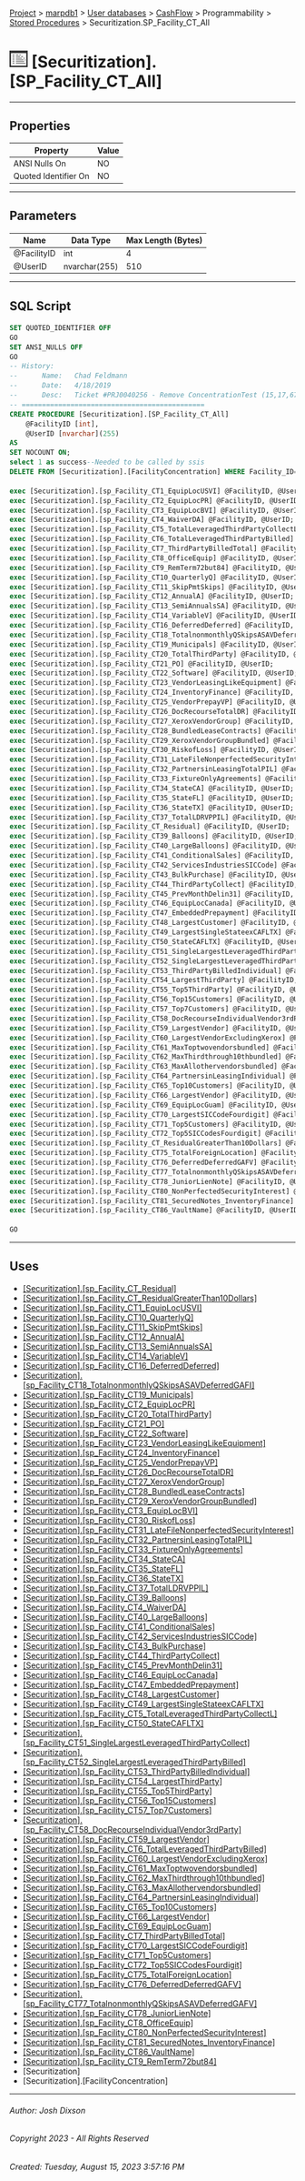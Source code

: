 #### 

[Project](../../../../../index.md) > [marpdb1](../../../../index.md) > [User databases](../../../index.md) > [CashFlow](../../index.md) > Programmability > [Stored Procedures](Stored_Procedures.md) > Securitization.SP_Facility_CT_All

# ![Stored Procedures](../../../../../Images/StoredProcedure32.png) [Securitization].[SP_Facility_CT_All]

---

## <a name="#properties"></a>Properties

| Property | Value |
|---|---|
| ANSI Nulls On | NO |
| Quoted Identifier On | NO |


---

## <a name="#parameters"></a>Parameters

| Name | Data Type | Max Length (Bytes) |
|---|---|---|
| @FacilityID | int | 4 |
| @UserID | nvarchar(255) | 510 |


---

## <a name="#sqlscript"></a>SQL Script

```sql
SET QUOTED_IDENTIFIER OFF
GO
SET ANSI_NULLS OFF
GO
-- History:
--		Name:	Chad Feldmann
--		Date:	4/18/2019
--		Desc:	Ticket #PRJ0040256 - Remove ConcentrationTest (15,17,67,68,73,82)
-- =============================================
CREATE PROCEDURE [Securitization].[SP_Facility_CT_All]
	@FacilityID [int],
	@UserID [nvarchar](255)
AS
SET NOCOUNT ON;
select 1 as success--Needed to be called by ssis
DELETE FROM [Securitization].[FacilityConcentration] WHERE Facility_ID=@FacilityID;

exec [Securitization].[sp_Facility_CT1_EquipLocUSVI] @FacilityID, @UserID;
exec [Securitization].[sp_Facility_CT2_EquipLocPR] @FacilityID, @UserID;
exec [Securitization].[sp_Facility_CT3_EquipLocBVI] @FacilityID, @UserID;
exec [Securitization].[sp_Facility_CT4_WaiverDA] @FacilityID, @UserID;
exec [Securitization].[sp_Facility_CT5_TotalLeveragedThirdPartyCollectL] @FacilityID, @UserID;
exec [Securitization].[sp_Facility_CT6_TotalLeveragedThirdPartyBilled] @FacilityID, @UserID;
exec [Securitization].[sp_Facility_CT7_ThirdPartyBilledTotal] @FacilityID, @UserID;
exec [Securitization].[sp_Facility_CT8_OfficeEquip] @FacilityID, @UserID;
exec [Securitization].[sp_Facility_CT9_RemTerm72but84] @FacilityID, @UserID;
exec [Securitization].[sp_Facility_CT10_QuarterlyQ] @FacilityID, @UserID;
exec [Securitization].[sp_Facility_CT11_SkipPmtSkips] @FacilityID, @UserID;
exec [Securitization].[sp_Facility_CT12_AnnualA] @FacilityID, @UserID;
exec [Securitization].[sp_Facility_CT13_SemiAnnualsSA] @FacilityID, @UserID;
exec [Securitization].[sp_Facility_CT14_VariableV] @FacilityID, @UserID;
exec [Securitization].[sp_Facility_CT16_DeferredDeferred] @FacilityID, @UserID;
exec [Securitization].[sp_Facility_CT18_TotalnonmonthlyQSkipsASAVDeferredGAFI] @FacilityID, @UserID;
exec [Securitization].[sp_Facility_CT19_Municipals] @FacilityID, @UserID;
exec [Securitization].[sp_Facility_CT20_TotalThirdParty] @FacilityID, @UserID;
exec [Securitization].[sp_Facility_CT21_PO] @FacilityID, @UserID;
exec [Securitization].[sp_Facility_CT22_Software] @FacilityID, @UserID;
exec [Securitization].[sp_Facility_CT23_VendorLeasingLikeEquipment] @FacilityID, @UserID;
exec [Securitization].[sp_Facility_CT24_InventoryFinance] @FacilityID, @UserID;
exec [Securitization].[sp_Facility_CT25_VendorPrepayVP] @FacilityID, @UserID;
exec [Securitization].[sp_Facility_CT26_DocRecourseTotalDR] @FacilityID, @UserID;
exec [Securitization].[sp_Facility_CT27_XeroxVendorGroup] @FacilityID, @UserID;
exec [Securitization].[sp_Facility_CT28_BundledLeaseContracts] @FacilityID, @UserID;
exec [Securitization].[sp_Facility_CT29_XeroxVendorGroupBundled] @FacilityID, @UserID;
exec [Securitization].[sp_Facility_CT30_RiskofLoss] @FacilityID, @UserID;
exec [Securitization].[sp_Facility_CT31_LateFileNonperfectedSecurityInterest] @FacilityID, @UserID;
exec [Securitization].[sp_Facility_CT32_PartnersinLeasingTotalPIL] @FacilityID, @UserID;
exec [Securitization].[sp_Facility_CT33_FixtureOnlyAgreements] @FacilityID, @UserID;
exec [Securitization].[sp_Facility_CT34_StateCA] @FacilityID, @UserID;
exec [Securitization].[sp_Facility_CT35_StateFL] @FacilityID, @UserID;
exec [Securitization].[sp_Facility_CT36_StateTX] @FacilityID, @UserID;
exec [Securitization].[sp_Facility_CT37_TotalLDRVPPIL] @FacilityID, @UserID;
exec [Securitization].[sp_Facility_CT_Residual] @FacilityID, @UserID;
exec [Securitization].[sp_Facility_CT39_Balloons] @FacilityID, @UserID;
exec [Securitization].[sp_Facility_CT40_LargeBalloons] @FacilityID, @UserID;
exec [Securitization].[sp_Facility_CT41_ConditionalSales] @FacilityID, @UserID;
exec [Securitization].[sp_Facility_CT42_ServicesIndustriesSICCode] @FacilityID, @UserID;
exec [Securitization].[sp_Facility_CT43_BulkPurchase] @FacilityID, @UserID;
exec [Securitization].[sp_Facility_CT44_ThirdPartyCollect] @FacilityID, @UserID;
exec [Securitization].[sp_Facility_CT45_PrevMonthDelin31] @FacilityID, @UserID;
exec [Securitization].[sp_Facility_CT46_EquipLocCanada] @FacilityID, @UserID;
exec [Securitization].[sp_Facility_CT47_EmbeddedPrepayment] @FacilityID, @UserID;
exec [Securitization].[sp_Facility_CT48_LargestCustomer] @FacilityID, @UserID;
exec [Securitization].[sp_Facility_CT49_LargestSingleStateexCAFLTX] @FacilityID, @UserID;
exec [Securitization].[sp_Facility_CT50_StateCAFLTX] @FacilityID, @UserID;
exec [Securitization].[sp_Facility_CT51_SingleLargestLeveragedThirdPartyCollect] @FacilityID, @UserID;
exec [Securitization].[sp_Facility_CT52_SingleLargestLeveragedThirdPartyBilled] @FacilityID, @UserID;
exec [Securitization].[sp_Facility_CT53_ThirdPartyBilledIndividual] @FacilityID, @UserID;
exec [Securitization].[sp_Facility_CT54_LargestThirdParty] @FacilityID, @UserID;
exec [Securitization].[sp_Facility_CT55_Top5ThirdParty] @FacilityID, @UserID;
exec [Securitization].[sp_Facility_CT56_Top15Customers] @FacilityID, @UserID;
exec [Securitization].[sp_Facility_CT57_Top7Customers] @FacilityID, @UserID;
exec [Securitization].[sp_Facility_CT58_DocRecourseIndividualVendor3rdParty] @FacilityID, @UserID;
exec [Securitization].[sp_Facility_CT59_LargestVendor] @FacilityID, @UserID;
exec [Securitization].[sp_Facility_CT60_LargestVendorExcludingXerox] @FacilityID, @UserID;
exec [Securitization].[sp_Facility_CT61_MaxToptwovendorsbundled] @FacilityID, @UserID;
exec [Securitization].[sp_Facility_CT62_MaxThirdthrough10thbundled] @FacilityID, @UserID;
exec [Securitization].[sp_Facility_CT63_MaxAllothervendorsbundled] @FacilityID, @UserID;
exec [Securitization].[sp_Facility_CT64_PartnersinLeasingIndividual] @FacilityID, @UserID;
exec [Securitization].[sp_Facility_CT65_Top10Customers] @FacilityID, @UserID;
exec [Securitization].[sp_Facility_CT66_LargestVendor] @FacilityID, @UserID;
exec [Securitization].[sp_Facility_CT69_EquipLocGuam] @FacilityID, @UserID;
exec [Securitization].[sp_Facility_CT70_LargestSICCodeFourdigit] @FacilityID, @UserID;
exec [Securitization].[sp_Facility_CT71_Top5Customers] @FacilityID, @UserID;
exec [Securitization].[sp_Facility_CT72_Top5SICCodesFourdigit] @FacilityID, @UserID;
exec [Securitization].[sp_Facility_CT_ResidualGreaterThan10Dollars] @FacilityID, @UserID;
exec [Securitization].[sp_Facility_CT75_TotalForeignLocation] @FacilityID, @UserID;
exec [Securitization].[sp_Facility_CT76_DeferredDeferredGAFV] @FacilityID, @UserID;
exec [Securitization].[sp_Facility_CT77_TotalnonmonthlyQSkipsASAVDeferredGAFV] @FacilityID, @UserID;
exec [Securitization].[sp_Facility_CT78_JuniorLienNote] @FacilityID, @UserID;
exec [Securitization].[sp_Facility_CT80_NonPerfectedSecurityInterest] @FacilityID, @UserID;
exec [Securitization].[sp_Facility_CT81_SecuredNotes_InventoryFinance] @FacilityID, @UserID;
exec [Securitization].[sp_Facility_CT86_VaultName] @FacilityID, @UserID;

GO

```


---

## <a name="#uses"></a>Uses

* [[Securitization].[sp_Facility_CT_Residual]](Securitization_sp_Facility_CT_Residual.md)
* [[Securitization].[sp_Facility_CT_ResidualGreaterThan10Dollars]](Securitization_sp_Facility_CT_ResidualGreaterThan10Dollars.md)
* [[Securitization].[sp_Facility_CT1_EquipLocUSVI]](Securitization_sp_Facility_CT1_EquipLocUSVI.md)
* [[Securitization].[sp_Facility_CT10_QuarterlyQ]](Securitization_sp_Facility_CT10_QuarterlyQ.md)
* [[Securitization].[sp_Facility_CT11_SkipPmtSkips]](Securitization_sp_Facility_CT11_SkipPmtSkips.md)
* [[Securitization].[sp_Facility_CT12_AnnualA]](Securitization_sp_Facility_CT12_AnnualA.md)
* [[Securitization].[sp_Facility_CT13_SemiAnnualsSA]](Securitization_sp_Facility_CT13_SemiAnnualsSA.md)
* [[Securitization].[sp_Facility_CT14_VariableV]](Securitization_sp_Facility_CT14_VariableV.md)
* [[Securitization].[sp_Facility_CT16_DeferredDeferred]](Securitization_sp_Facility_CT16_DeferredDeferred.md)
* [[Securitization].[sp_Facility_CT18_TotalnonmonthlyQSkipsASAVDeferredGAFI]](Securitization_sp_Facility_CT18_TotalnonmonthlyQSkipsASAVDeferredGAFI.md)
* [[Securitization].[sp_Facility_CT19_Municipals]](Securitization_sp_Facility_CT19_Municipals.md)
* [[Securitization].[sp_Facility_CT2_EquipLocPR]](Securitization_sp_Facility_CT2_EquipLocPR.md)
* [[Securitization].[sp_Facility_CT20_TotalThirdParty]](Securitization_sp_Facility_CT20_TotalThirdParty.md)
* [[Securitization].[sp_Facility_CT21_PO]](Securitization_sp_Facility_CT21_PO.md)
* [[Securitization].[sp_Facility_CT22_Software]](Securitization_sp_Facility_CT22_Software.md)
* [[Securitization].[sp_Facility_CT23_VendorLeasingLikeEquipment]](Securitization_sp_Facility_CT23_VendorLeasingLikeEquipment.md)
* [[Securitization].[sp_Facility_CT24_InventoryFinance]](Securitization_sp_Facility_CT24_InventoryFinance.md)
* [[Securitization].[sp_Facility_CT25_VendorPrepayVP]](Securitization_sp_Facility_CT25_VendorPrepayVP.md)
* [[Securitization].[sp_Facility_CT26_DocRecourseTotalDR]](Securitization_sp_Facility_CT26_DocRecourseTotalDR.md)
* [[Securitization].[sp_Facility_CT27_XeroxVendorGroup]](Securitization_sp_Facility_CT27_XeroxVendorGroup.md)
* [[Securitization].[sp_Facility_CT28_BundledLeaseContracts]](Securitization_sp_Facility_CT28_BundledLeaseContracts.md)
* [[Securitization].[sp_Facility_CT29_XeroxVendorGroupBundled]](Securitization_sp_Facility_CT29_XeroxVendorGroupBundled.md)
* [[Securitization].[sp_Facility_CT3_EquipLocBVI]](Securitization_sp_Facility_CT3_EquipLocBVI.md)
* [[Securitization].[sp_Facility_CT30_RiskofLoss]](Securitization_sp_Facility_CT30_RiskofLoss.md)
* [[Securitization].[sp_Facility_CT31_LateFileNonperfectedSecurityInterest]](Securitization_sp_Facility_CT31_LateFileNonperfectedSecurityInterest.md)
* [[Securitization].[sp_Facility_CT32_PartnersinLeasingTotalPIL]](Securitization_sp_Facility_CT32_PartnersinLeasingTotalPIL.md)
* [[Securitization].[sp_Facility_CT33_FixtureOnlyAgreements]](Securitization_sp_Facility_CT33_FixtureOnlyAgreements.md)
* [[Securitization].[sp_Facility_CT34_StateCA]](Securitization_sp_Facility_CT34_StateCA.md)
* [[Securitization].[sp_Facility_CT35_StateFL]](Securitization_sp_Facility_CT35_StateFL.md)
* [[Securitization].[sp_Facility_CT36_StateTX]](Securitization_sp_Facility_CT36_StateTX.md)
* [[Securitization].[sp_Facility_CT37_TotalLDRVPPIL]](Securitization_sp_Facility_CT37_TotalLDRVPPIL.md)
* [[Securitization].[sp_Facility_CT39_Balloons]](Securitization_sp_Facility_CT39_Balloons.md)
* [[Securitization].[sp_Facility_CT4_WaiverDA]](Securitization_sp_Facility_CT4_WaiverDA.md)
* [[Securitization].[sp_Facility_CT40_LargeBalloons]](Securitization_sp_Facility_CT40_LargeBalloons.md)
* [[Securitization].[sp_Facility_CT41_ConditionalSales]](Securitization_sp_Facility_CT41_ConditionalSales.md)
* [[Securitization].[sp_Facility_CT42_ServicesIndustriesSICCode]](Securitization_sp_Facility_CT42_ServicesIndustriesSICCode.md)
* [[Securitization].[sp_Facility_CT43_BulkPurchase]](Securitization_sp_Facility_CT43_BulkPurchase.md)
* [[Securitization].[sp_Facility_CT44_ThirdPartyCollect]](Securitization_sp_Facility_CT44_ThirdPartyCollect.md)
* [[Securitization].[sp_Facility_CT45_PrevMonthDelin31]](Securitization_sp_Facility_CT45_PrevMonthDelin31.md)
* [[Securitization].[sp_Facility_CT46_EquipLocCanada]](Securitization_sp_Facility_CT46_EquipLocCanada.md)
* [[Securitization].[sp_Facility_CT47_EmbeddedPrepayment]](Securitization_sp_Facility_CT47_EmbeddedPrepayment.md)
* [[Securitization].[sp_Facility_CT48_LargestCustomer]](Securitization_sp_Facility_CT48_LargestCustomer.md)
* [[Securitization].[sp_Facility_CT49_LargestSingleStateexCAFLTX]](Securitization_sp_Facility_CT49_LargestSingleStateexCAFLTX.md)
* [[Securitization].[sp_Facility_CT5_TotalLeveragedThirdPartyCollectL]](Securitization_sp_Facility_CT5_TotalLeveragedThirdPartyCollectL.md)
* [[Securitization].[sp_Facility_CT50_StateCAFLTX]](Securitization_sp_Facility_CT50_StateCAFLTX.md)
* [[Securitization].[sp_Facility_CT51_SingleLargestLeveragedThirdPartyCollect]](Securitization_sp_Facility_CT51_SingleLargestLeveragedThirdPartyCollect.md)
* [[Securitization].[sp_Facility_CT52_SingleLargestLeveragedThirdPartyBilled]](Securitization_sp_Facility_CT52_SingleLargestLeveragedThirdPartyBilled.md)
* [[Securitization].[sp_Facility_CT53_ThirdPartyBilledIndividual]](Securitization_sp_Facility_CT53_ThirdPartyBilledIndividual.md)
* [[Securitization].[sp_Facility_CT54_LargestThirdParty]](Securitization_sp_Facility_CT54_LargestThirdParty.md)
* [[Securitization].[sp_Facility_CT55_Top5ThirdParty]](Securitization_sp_Facility_CT55_Top5ThirdParty.md)
* [[Securitization].[sp_Facility_CT56_Top15Customers]](Securitization_sp_Facility_CT56_Top15Customers.md)
* [[Securitization].[sp_Facility_CT57_Top7Customers]](Securitization_sp_Facility_CT57_Top7Customers.md)
* [[Securitization].[sp_Facility_CT58_DocRecourseIndividualVendor3rdParty]](Securitization_sp_Facility_CT58_DocRecourseIndividualVendor3rdParty.md)
* [[Securitization].[sp_Facility_CT59_LargestVendor]](Securitization_sp_Facility_CT59_LargestVendor.md)
* [[Securitization].[sp_Facility_CT6_TotalLeveragedThirdPartyBilled]](Securitization_sp_Facility_CT6_TotalLeveragedThirdPartyBilled.md)
* [[Securitization].[sp_Facility_CT60_LargestVendorExcludingXerox]](Securitization_sp_Facility_CT60_LargestVendorExcludingXerox.md)
* [[Securitization].[sp_Facility_CT61_MaxToptwovendorsbundled]](Securitization_sp_Facility_CT61_MaxToptwovendorsbundled.md)
* [[Securitization].[sp_Facility_CT62_MaxThirdthrough10thbundled]](Securitization_sp_Facility_CT62_MaxThirdthrough10thbundled.md)
* [[Securitization].[sp_Facility_CT63_MaxAllothervendorsbundled]](Securitization_sp_Facility_CT63_MaxAllothervendorsbundled.md)
* [[Securitization].[sp_Facility_CT64_PartnersinLeasingIndividual]](Securitization_sp_Facility_CT64_PartnersinLeasingIndividual.md)
* [[Securitization].[sp_Facility_CT65_Top10Customers]](Securitization_sp_Facility_CT65_Top10Customers.md)
* [[Securitization].[sp_Facility_CT66_LargestVendor]](Securitization_sp_Facility_CT66_LargestVendor.md)
* [[Securitization].[sp_Facility_CT69_EquipLocGuam]](Securitization_sp_Facility_CT69_EquipLocGuam.md)
* [[Securitization].[sp_Facility_CT7_ThirdPartyBilledTotal]](Securitization_sp_Facility_CT7_ThirdPartyBilledTotal.md)
* [[Securitization].[sp_Facility_CT70_LargestSICCodeFourdigit]](Securitization_sp_Facility_CT70_LargestSICCodeFourdigit.md)
* [[Securitization].[sp_Facility_CT71_Top5Customers]](Securitization_sp_Facility_CT71_Top5Customers.md)
* [[Securitization].[sp_Facility_CT72_Top5SICCodesFourdigit]](Securitization_sp_Facility_CT72_Top5SICCodesFourdigit.md)
* [[Securitization].[sp_Facility_CT75_TotalForeignLocation]](Securitization_sp_Facility_CT75_TotalForeignLocation.md)
* [[Securitization].[sp_Facility_CT76_DeferredDeferredGAFV]](Securitization_sp_Facility_CT76_DeferredDeferredGAFV.md)
* [[Securitization].[sp_Facility_CT77_TotalnonmonthlyQSkipsASAVDeferredGAFV]](Securitization_sp_Facility_CT77_TotalnonmonthlyQSkipsASAVDeferredGAFV.md)
* [[Securitization].[sp_Facility_CT78_JuniorLienNote]](Securitization_sp_Facility_CT78_JuniorLienNote.md)
* [[Securitization].[sp_Facility_CT8_OfficeEquip]](Securitization_sp_Facility_CT8_OfficeEquip.md)
* [[Securitization].[sp_Facility_CT80_NonPerfectedSecurityInterest]](Securitization_sp_Facility_CT80_NonPerfectedSecurityInterest.md)
* [[Securitization].[sp_Facility_CT81_SecuredNotes_InventoryFinance]](Securitization_sp_Facility_CT81_SecuredNotes_InventoryFinance.md)
* [[Securitization].[sp_Facility_CT86_VaultName]](Securitization_sp_Facility_CT86_VaultName.md)
* [[Securitization].[sp_Facility_CT9_RemTerm72but84]](Securitization_sp_Facility_CT9_RemTerm72but84.md)
* [Securitization]
* [Securitization].[FacilityConcentration]


---

###### Author:  Josh Dixson

###### Copyright 2023 - All Rights Reserved

###### Created: Tuesday, August 15, 2023 3:57:16 PM

